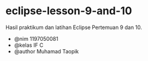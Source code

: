 # eclipse-lesson-9-and-10
Hasil praktikum dan latihan Eclipse Pertemuan 9 dan 10.

 * @nim 1197050081
 * @kelas IF C
 * @author Muhamad Taopik
 
